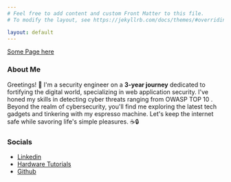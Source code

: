 ```yaml
---
# Feel free to add content and custom Front Matter to this file.
# To modify the layout, see https://jekyllrb.com/docs/themes/#overriding-theme-defaults

layout: default
---
```



[Some Page here](./about.markdown)

### About Me

Greetings! 👋 I'm a security engineer on a **3-year journey** dedicated to fortifying the digital world, specializing in web application security. I've honed my skills in detecting cyber threats ranging from OWASP TOP 10 . Beyond the realm of cybersecurity, you'll find me exploring the latest tech gadgets and tinkering with my espresso machine. Let's keep the internet safe while savoring life's simple pleasures. ☕🔒



### Socials

*   [Linkedin](https://www.linkedin.com/in/nemesis-c-a6514815b/)
*   [Hardware Tutorials](https://www.instructables.com/member/NemesisC/)
*   [Github](https://github.com/nemessisc)




